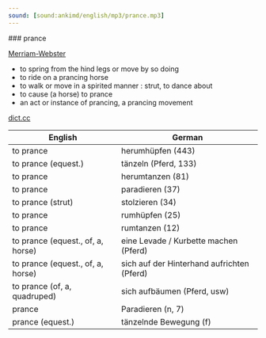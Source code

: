 ```yaml
---
sound: [sound:ankimd/english/mp3/prance.mp3]
---
```


\### prance

[Merriam-Webster](https://www.merriam-webster.com/dictionary/prance)

- to spring from the hind legs or move by so doing
- to ride on a prancing horse
- to walk or move in a spirited manner : strut, to dance about
- to cause (a horse) to prance
- an act or instance of prancing, a prancing movement

[dict.cc](https://www.dict.cc/prance)

| English        | German       |
| -------------- | ------------ |
| to prance | herumhüpfen (443) |
| to prance (equest.) | tänzeln (Pferd, 133) |
| to prance | herumtanzen (81) |
| to prance | paradieren (37) |
| to prance (strut) | stolzieren (34) |
| to prance | rumhüpfen (25) |
| to prance | rumtanzen (12) |
| to prance (equest., of, a, horse) | eine Levade / Kurbette machen (Pferd) |
| to prance (equest., of, a, horse) | sich auf der Hinterhand aufrichten (Pferd) |
| to prance (of, a, quadruped) | sich aufbäumen (Pferd, usw) |
| prance | Paradieren (n, 7) |
| prance (equest.) | tänzelnde Bewegung (f) |
